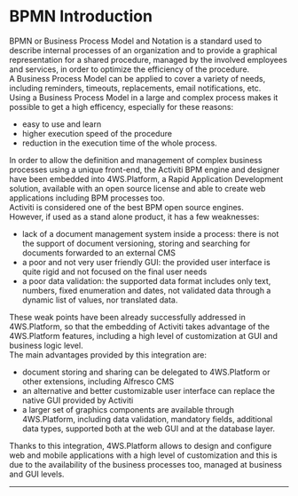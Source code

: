 # BPMN Introduction

BPMN or Business Process Model and Notation is a standard used to describe internal processes of an organization and to provide a graphical representation for a shared procedure, managed by the involved employees and services, in order to optimize the efficiency of the procedure.  
A Business Process Model can be applied to cover a variety of needs, including reminders, timeouts, replacements, email notifications, etc.  
Using a Business Process Model in a large and complex process makes it possible to get a high efficency, especially for these reasons:

* easy to use and learn
* higher execution speed of the procedure
* reduction in the execution time of the whole process.

In order to allow the definition and management of complex business processes using a unique front-end, the Activiti BPM engine and designer have been embedded into 4WS.Platform, a Rapid Application Development solution, available with an open source license and able to create web applications including BPM processes too.  
Activiti is considered one of the best BPM open source engines.  
However, if used as a stand alone product, it has a few weaknesses:

* lack of a document management system inside a process: there is not the support of document versioning, storing and searching for documents forwarded to an external CMS
* a poor and not very user friendly GUI: the provided user interface is quite rigid and not focused on the final user needs
* a poor data validation: the supported data format includes only text, numbers, fixed enumeration and dates, not validated data through a dynamic list of values, nor translated data.

These weak points have been already successfully addressed in 4WS.Platform, so that the embedding of Activiti takes advantage of the 4WS.Platform features, including a high level of customization at GUI and business logic level.  
The main advantages provided by this integration are:

* document storing and sharing can be delegated to 4WS.Platform or other extensions, including Alfresco CMS
* an alternative and better customizable user interface can replace the native GUI provided by Activiti
* a larger set of graphics components are available through 4WS.Platform, including data validation, mandatory fields, additional data types, supported both at the web GUI and at the database layer.

Thanks to this integration, 4WS.Platform allows to design and configure web and mobile applications with a high level of customization and this is due to the availability of the business processes too, managed at business and GUI levels.

---



